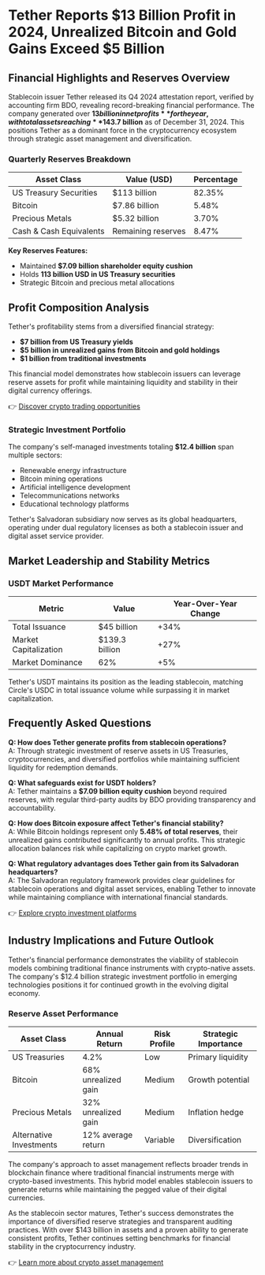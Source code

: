 # Tether Reports $13 Billion Profit in 2024, Unrealized Bitcoin and Gold Gains Exceed $5 Billion

## Financial Highlights and Reserves Overview

Stablecoin issuer Tether released its Q4 2024 attestation report, verified by accounting firm BDO, revealing record-breaking financial performance. The company generated over **$13 billion in net profits** for the year, with total assets reaching **$143.7 billion** as of December 31, 2024. This positions Tether as a dominant force in the cryptocurrency ecosystem through strategic asset management and diversification.

### Quarterly Reserves Breakdown
| Asset Class          | Value (USD)     | Percentage |
|----------------------|-----------------|------------|
| US Treasury Securities | $113 billion    | 82.35%     |
| Bitcoin              | $7.86 billion   | 5.48%      |
| Precious Metals      | $5.32 billion   | 3.70%      |
| Cash & Cash Equivalents | Remaining reserves | 8.47% |

**Key Reserves Features:**
- Maintained **$7.09 billion shareholder equity cushion**
- Holds **113 billion USD in US Treasury securities**
- Strategic Bitcoin and precious metal allocations

## Profit Composition Analysis

Tether's profitability stems from a diversified financial strategy:
- **$7 billion from US Treasury yields**
- **$5 billion in unrealized gains from Bitcoin and gold holdings**
- **$1 billion from traditional investments**

This financial model demonstrates how stablecoin issuers can leverage reserve assets for profit while maintaining liquidity and stability in their digital currency offerings.

👉 [Discover crypto trading opportunities](https://bit.ly/okx-bonus)

### Strategic Investment Portfolio
The company's self-managed investments totaling **$12.4 billion** span multiple sectors:
- Renewable energy infrastructure
- Bitcoin mining operations
- Artificial intelligence development
- Telecommunications networks
- Educational technology platforms

Tether's Salvadoran subsidiary now serves as its global headquarters, operating under dual regulatory licenses as both a stablecoin issuer and digital asset service provider.

## Market Leadership and Stability Metrics

### USDT Market Performance
| Metric                | Value           | Year-Over-Year Change |
|-----------------------|-----------------|-----------------------|
| Total Issuance        | $45 billion     | +34%                  |
| Market Capitalization | $139.3 billion  | +27%                  |
| Market Dominance      | 62%             | +5%                   |

Tether's USDT maintains its position as the leading stablecoin, matching Circle's USDC in total issuance volume while surpassing it in market capitalization.

## Frequently Asked Questions

**Q: How does Tether generate profits from stablecoin operations?**  
A: Through strategic investment of reserve assets in US Treasuries, cryptocurrencies, and diversified portfolios while maintaining sufficient liquidity for redemption demands.

**Q: What safeguards exist for USDT holders?**  
A: Tether maintains a **$7.09 billion equity cushion** beyond required reserves, with regular third-party audits by BDO providing transparency and accountability.

**Q: How does Bitcoin exposure affect Tether's financial stability?**  
A: While Bitcoin holdings represent only **5.48% of total reserves**, their unrealized gains contributed significantly to annual profits. This strategic allocation balances risk while capitalizing on crypto market growth.

**Q: What regulatory advantages does Tether gain from its Salvadoran headquarters?**  
A: The Salvadoran regulatory framework provides clear guidelines for stablecoin operations and digital asset services, enabling Tether to innovate while maintaining compliance with international financial standards.

👉 [Explore crypto investment platforms](https://bit.ly/okx-bonus)

## Industry Implications and Future Outlook

Tether's financial performance demonstrates the viability of stablecoin models combining traditional finance instruments with crypto-native assets. The company's $12.4 billion strategic investment portfolio in emerging technologies positions it for continued growth in the evolving digital economy.

### Reserve Asset Performance
| Asset Class        | Annual Return | Risk Profile | Strategic Importance |
|--------------------|---------------|--------------|----------------------|
| US Treasuries      | 4.2%          | Low          | Primary liquidity    |
| Bitcoin            | 68% unrealized gain | Medium | Growth potential   |
| Precious Metals    | 32% unrealized gain | Medium | Inflation hedge    |
| Alternative Investments | 12% average return | Variable | Diversification  |

The company's approach to asset management reflects broader trends in blockchain finance where traditional financial instruments merge with crypto-based investments. This hybrid model enables stablecoin issuers to generate returns while maintaining the pegged value of their digital currencies.

As the stablecoin sector matures, Tether's success demonstrates the importance of diversified reserve strategies and transparent auditing practices. With over $143 billion in assets and a proven ability to generate consistent profits, Tether continues setting benchmarks for financial stability in the cryptocurrency industry.

👉 [Learn more about crypto asset management](https://bit.ly/okx-bonus)